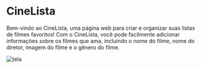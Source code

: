 # CineLista

Bem-vindo ao CineLista, uma página web para criar e organizar suas listas de filmes favoritos! Com o CineLista, você pode facilmente adicionar informações sobre os filmes que ama, incluindo o nome do filme, nome do diretor, imagem do filme e o gênero do filme.

![tela](https://github.com/IsaqueA/cinelista/assets/62123235/e94ea47c-43d8-4b99-af6f-2b13c47755d6)
